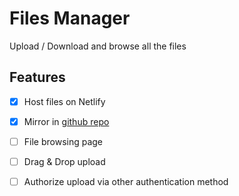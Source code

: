 # Files Manager

Upload / Download and browse all the files

## Features

- [x] Host files on Netlify

- [x] Mirror in [github repo](https://github.com/remtori/files)

- [ ] File browsing page

- [ ] Drag & Drop upload

- [ ] Authorize upload via other authentication method
